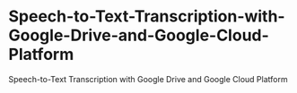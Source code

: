 # Speech-to-Text-Transcription-with-Google-Drive-and-Google-Cloud-Platform
Speech-to-Text Transcription with Google Drive and Google Cloud Platform
